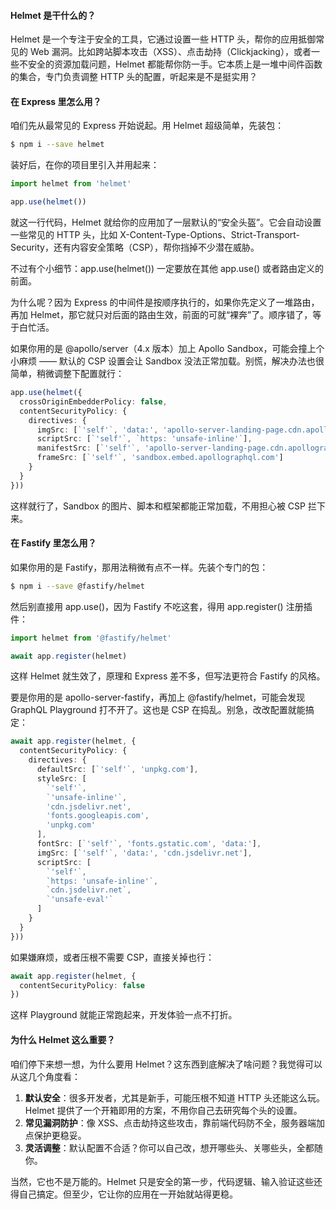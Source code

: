 #### Helmet 是干什么的？

Helmet 是一个专注于安全的工具，它通过设置一些 HTTP 头，帮你的应用抵御常见的 Web 漏洞。比如跨站脚本攻击（XSS）、点击劫持（Clickjacking），或者一些不安全的资源加载问题，Helmet 都能帮你防一手。它本质上是一堆中间件函数的集合，专门负责调整 HTTP 头的配置，听起来是不是挺实用？



#### 在 Express 里怎么用？

咱们先从最常见的 Express 开始说起。用 Helmet 超级简单，先装包：

```bash
$ npm i --save helmet
```

装好后，在你的项目里引入并用起来：

```ts
import helmet from 'helmet'

app.use(helmet())
```

就这一行代码，Helmet 就给你的应用加了一层默认的“安全头盔”。它会自动设置一些常见的 HTTP 头，比如 X-Content-Type-Options、Strict-Transport-Security，还有内容安全策略（CSP），帮你挡掉不少潜在威胁。

不过有个小细节：app.use(helmet()) 一定要放在其他 app.use() 或者路由定义的前面。

为什么呢？因为 Express 的中间件是按顺序执行的，如果你先定义了一堆路由，再加 Helmet，那它就只对后面的路由生效，前面的可就“裸奔”了。顺序错了，等于白忙活。

如果你用的是 @apollo/server（4.x 版本）加上 Apollo Sandbox，可能会撞上个小麻烦 —— 默认的 CSP 设置会让 Sandbox 没法正常加载。别慌，解决办法也很简单，稍微调整下配置就行：

```ts
app.use(helmet({
  crossOriginEmbedderPolicy: false,
  contentSecurityPolicy: {
    directives: {
      imgSrc: [`'self'`, 'data:', 'apollo-server-landing-page.cdn.apollographql.com'],
      scriptSrc: [`'self'`, `https: 'unsafe-inline'`],
      manifestSrc: [`'self'`, 'apollo-server-landing-page.cdn.apollographql.com'],
      frameSrc: [`'self'`, 'sandbox.embed.apollographql.com']
    }
  }
}))
```

这样就行了，Sandbox 的图片、脚本和框架都能正常加载，不用担心被 CSP 拦下来。



#### 在 Fastify 里怎么用？

如果你用的是 Fastify，那用法稍微有点不一样。先装个专门的包：

```bash
$ npm i --save @fastify/helmet
```

然后别直接用 app.use()，因为 Fastify 不吃这套，得用 app.register() 注册插件：

```ts
import helmet from '@fastify/helmet'

await app.register(helmet)
```

这样 Helmet 就生效了，原理和 Express 差不多，但写法更符合 Fastify 的风格。

要是你用的是 apollo-server-fastify，再加上 @fastify/helmet，可能会发现 GraphQL Playground 打不开了。这也是 CSP 在捣乱。别急，改改配置就能搞定：

```ts
await app.register(helmet, {
  contentSecurityPolicy: {
    directives: {
      defaultSrc: [`'self'`, 'unpkg.com'],
      styleSrc: [
        `'self'`,
        `'unsafe-inline'`,
        'cdn.jsdelivr.net',
        'fonts.googleapis.com',
        'unpkg.com'
      ],
      fontSrc: [`'self'`, 'fonts.gstatic.com', 'data:'],
      imgSrc: [`'self'`, 'data:', 'cdn.jsdelivr.net'],
      scriptSrc: [
        `'self'`,
        `https: 'unsafe-inline'`,
        `cdn.jsdelivr.net`,
        `'unsafe-eval'`
      ]
    }
  }
}))
```

如果嫌麻烦，或者压根不需要 CSP，直接关掉也行：

```ts
await app.register(helmet, {
  contentSecurityPolicy: false
})
```

这样 Playground 就能正常跑起来，开发体验一点不打折。



#### 为什么 Helmet 这么重要？

咱们停下来想一想，为什么要用 Helmet？这东西到底解决了啥问题？我觉得可以从这几个角度看：

1. **默认安全**：很多开发者，尤其是新手，可能压根不知道 HTTP 头还能这么玩。Helmet 提供了一个开箱即用的方案，不用你自己去研究每个头的设置。
2. **常见漏洞防护**：像 XSS、点击劫持这些攻击，靠前端代码防不全，服务器端加点保护更稳妥。
3. **灵活调整**：默认配置不合适？你可以自己改，想开哪些头、关哪些头，全都随你。

当然，它也不是万能的。Helmet 只是安全的第一步，代码逻辑、输入验证这些还得自己搞定。但至少，它让你的应用在一开始就站得更稳。